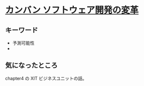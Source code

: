 # [カンバン ソフトウェア開発の変革](https://www.amazon.co.jp/%E3%82%BD%E3%83%95%E3%83%88%E3%82%A6%E3%82%A7%E3%82%A2%E9%96%8B%E7%99%BA%E3%81%AE%E5%A4%89%E9%9D%A9-Improving-Delivery-Technology-Business/dp/4897979579)

## キーワード

- 予測可能性
-

## 気になったところ

chapter4 の XIT ビジネスユニットの話。
